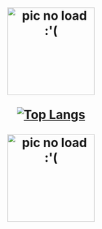 <h1 align="center"><img</h1>
<img align="center" src="https://i.ibb.co/bK7XZ15/sees-ORsoos-sad-no-bg.png" alt="pic no load :'(" width="200"/>

[![Top Langs](https://github-readme-stats.vercel.app/api/top-langs/?username=d-hain&layout=compact&theme=tokyonight&border_radius=20)](https://github.com/anuraghazra/github-readme-stats)
  
<img align="center" src="https://i.ibb.co/bK7XZ15/sees-ORsoos-sad-no-bg.png" alt="pic no load :'(" width="200"/>
